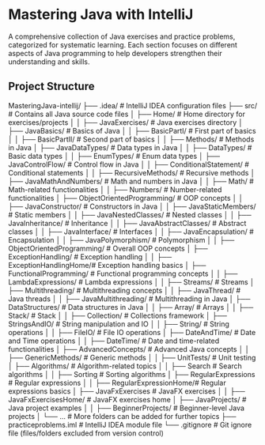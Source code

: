 # Mastering Java with IntelliJ

A comprehensive collection of Java exercises and practice problems, categorized for systematic learning. Each section focuses on different aspects of Java programming to help developers strengthen their understanding and skills.

## Project Structure

MasteringJava-intellij/
├── .idea/                        # IntelliJ IDEA configuration files
├── src/                          # Contains all Java source code files
│   ├── Home/                     # Home directory for exercises/projects
│   │   ├── JavaExercises/        # Java exercises directory
│   ├── JavaBasics/               # Basics of Java
│   │   ├── BasicPartI/           # First part of basics
│   │   ├── BasicPartII/          # Second part of basics
│   │   ├── Methods/              # Methods in Java
│   ├── JavaDataTypes/            # Data types in Java
│   │   ├── DataTypes/            # Basic data types
│   │   ├── EnumTypes/            # Enum data types
│   ├── JavaControlFlow/          # Control flow in Java
│   │   ├── ConditionalStatement/ # Conditional statements
│   │   ├── RecursiveMethods/     # Recursive methods
│   ├── JavaMathAndNumbers/       # Math and numbers in Java
│   │   ├── Math/                 # Math-related functionalities
│   │   ├── Numbers/              # Number-related functionalities
│   ├── ObjectOrientedProgramming/ # OOP concepts
│   │   ├── JavaConstructor/      # Constructors in Java
│   │   ├── JavaStaticMembers/    # Static members
│   │   ├── JavaNestedClasses/    # Nested classes
│   │   ├── JavaInheritance/      # Inheritance
│   │   ├── JavaAbstractClasses/  # Abstract classes
│   │   ├── JavaInterface/        # Interfaces
│   │   ├── JavaEncapsulation/    # Encapsulation
│   │   ├── JavaPolymorphism/    # Polymorphism
│   │   ├── ObjectOrientedProgramming/ # Overall OOP concepts
│   ├── ExceptionHandling/        # Exception handling
│   │   ├── ExceptionHandlingHome/# Exception handling basics
│   ├── FunctionalProgramming/    # Functional programming concepts
│   │   ├── LambdaExpressions/   # Lambda expressions
│   │   ├── Streams/              # Streams
│   ├── Multithreading/           # Multithreading concepts
│   │   ├── JavaThread/           # Java threads
│   │   ├── JavaMultithreading/   # Multithreading in Java
│   ├── DataStructures/           # Data structures in Java
│   │   ├── Array/                # Arrays
│   │   ├── Stack/                # Stack
│   │   ├── Collection/           # Collections framework
│   ├── StringsAndIO/             # String manipulation and IO
│   │   ├── String/               # String operations
│   │   ├── FileIO/               # File IO operations
│   ├── DateAndTime/              # Date and Time operations
│   │   ├── DateTime/             # Date and time-related functionalities
│   ├── AdvancedConcepts/         # Advanced Java concepts
│   │   ├── GenericMethods/       # Generic methods
│   │   ├── UnitTests/            # Unit testing
│   ├── Algorithms/               # Algorithm-related topics
│   │   ├── Search               # Search algorithms
│   │   ├── Sorting           # Sorting algorithms
│   ├── RegularExpressions    # Regular expressions
│   │   ├── RegularExpressionHome/# Regular expressions basics
│   ├── JavaFxExercises        # JavaFX exercises
│   │   ├── JavaFxExercisesHome/  # JavaFX exercises home
│   ├── JavaProjects/             # Java project examples
│   │   ├── BeginnerProjects/     # Beginner-level Java projects
│   └── ...                        # More folders can be added for further topics
├── practiceproblems.iml          # IntelliJ IDEA module file
└── .gitignore                    # Git ignore file (files/folders excluded from version control)
